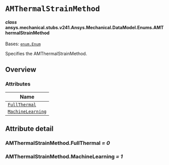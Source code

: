 # `AMThermalStrainMethod`



#### *class* ansys.mechanical.stubs.v241.Ansys.Mechanical.DataModel.Enums.AMThermalStrainMethod

Bases: [`enum.Enum`](https://docs.python.org/3/library/enum.html#enum.Enum)

Specifies the AMThermalStrainMethod.

<!-- !! processed by numpydoc !! -->

<a id="overview"></a>

## Overview

### Attributes

| Name |
| ------------------------------------------------------------------------------------------------------------------------------------------ |
| [`FullThermal`](../../../../../v242/Ansys/Mechanical/DataModel/Enums/AMThermalStrainMethod.md#AMThermalStrainMethod.FullThermal) |
| [`MachineLearning`](../../../../../v242/Ansys/Mechanical/DataModel/Enums/AMThermalStrainMethod.md#AMThermalStrainMethod.MachineLearning) |

<a id="attribute-detail"></a>

## Attribute detail

<a id="AMThermalStrainMethod.FullThermal"></a>

### AMThermalStrainMethod.FullThermal *= 0*

<a id="AMThermalStrainMethod.MachineLearning"></a>

### AMThermalStrainMethod.MachineLearning *= 1*


